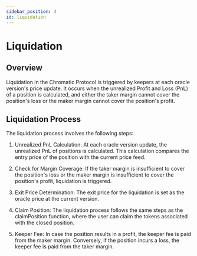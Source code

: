 ```yaml
---
sidebar_position: 4
id: liquidation
---
```


# Liquidation

## Overview

Liquidation in the Chromatic Protocol is triggered by keepers at each oracle version's price update. It occurs when the unrealized Profit and Loss (PnL) of a position is calculated, and either the taker margin cannot cover the position's loss or the maker margin cannot cover the position's profit.

## Liquidation Process

The liquidation process involves the following steps:

1. Unrealized PnL Calculation: At each oracle version update, the unrealized PnL of positions is calculated. This calculation compares the entry price of the position with the current price feed.

2. Check for Margin Coverage: If the taker margin is insufficient to cover the position's loss or the maker margin is insufficient to cover the position's profit, liquidation is triggered.

3. Exit Price Determination: The exit price for the liquidation is set as the oracle price at the current version.

4. Claim Position: The liquidation process follows the same steps as the claimPosition function, where the user can claim the tokens associated with the closed position.

5. Keeper Fee: In case the position results in a profit, the keeper fee is paid from the maker margin. Conversely, if the position incurs a loss, the keeper fee is paid from the taker margin.
